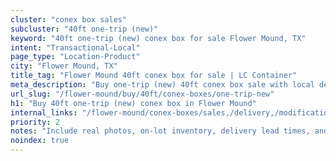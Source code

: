 ```yaml
---
cluster: "conex box sales"
subcluster: "40ft one-trip (new)"
keyword: "40ft one-trip (new) conex box for sale Flower Mound, TX"
intent: "Transactional-Local"
page_type: "Location-Product"
city: "Flower Mound, TX"
title_tag: "Flower Mound 40ft conex box for sale | LC Container"
meta_description: "Buy one-trip (new) 40ft conex box sale with local delivery in Flower Mound, TX. LC Container — local Since 2003. Request a fast quote today."
url_slug: "/flower-mound/buy/40ft/conex-boxes/one-trip-new"
h1: "Buy 40ft one-trip (new) conex box in Flower Mound"
internal_links: "/flower-mound/conex-boxes/sales,/delivery,/modifications"
priority: 2
notes: "Include real photos, on-lot inventory, delivery lead times, and financing info."
noindex: true
---
```


<!-- TODO: Add unique city/inventory copy, images, and internal links here. -->
